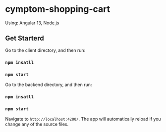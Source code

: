 # cymptom-shopping-cart

Using: Angular 13, Node.js

## Get Starterd

Go to the client directory, and then run:

### `npm insatll`

### `npm start`

Go to the backend directory, and then run:

### `npm insatll`

### `npm start`

Navigate to `http://localhost:4200/`.
The app will automatically reload if you change any of the source files.
